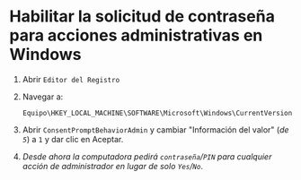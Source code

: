 # Habilitar la solicitud de contraseña para acciones administrativas en Windows

1. Abrir `Editor del Registro`
2. Navegar a:

    ```path
    Equipo\HKEY_LOCAL_MACHINE\SOFTWARE\Microsoft\Windows\CurrentVersion\Policies\System
    ```

3. Abrir `ConsentPromptBehaviorAdmin` y cambiar "Información del valor" (_de `5`_) a `1` y dar clic en Aceptar.
4. _Desde ahora la computadora pedirá `contraseña`/`PIN` para cualquier acción de administrador en lugar de solo `Yes`/`No`_.
